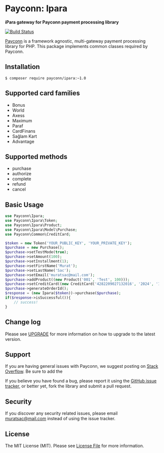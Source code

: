 # Payconn: Ipara

**iPara gateway for Payconn payment processing library**

[![Build Status](https://travis-ci.com/payconn/ipara.svg?branch=master)](https://travis-ci.com/payconn/ipara)

[Payconn](https://github.com/payconn/common) is a framework agnostic, multi-gateway payment
processing library for PHP. This package implements common classes required by Payconn.

## Installation

    $ composer require payconn/ipara:~1.0

## Supported card families
* Bonus 
* World
* Axess
* Maximum
* Paraf
* CardFinans
* Sağlam Kart 
* Advantage

## Supported methods
* purchase
* authorize
* complete
* refund
* cancel

## Basic Usage
```php
use Payconn\Ipara;
use Payconn\Ipara\Token;
use Payconn\Ipara\Product;
use Payconn\Ipara\Model\Purchase;
use Payconn\Common\CreditCard;

$token = new Token('YOUR_PUBLIC_KEY', 'YOUR_PRIVATE_KEY');
$purchase = new Purchase();
$purchase->setTestMode(true);
$purchase->setAmount(100);
$purchase->setInstallment(1);
$purchase->setFirstName('Murat');
$purchase->setLastName('Sac');
$purchase->setEmail('muratsac@mail.com');
$purchase->addProduct((new Product('001', 'Test', 100)));
$purchase->setCreditCard((new CreditCard('4282209027132016', '2024', '12', '358'))->setHolderName('MuratSac'));
$purchase->generateOrderId();
$response = (new Ipara($token))->purchase($purchase);
if($response->isSuccessful()){
    // success!
}
```

## Change log

Please see [UPGRADE](UPGRADE.md) for more information on how to upgrade to the latest version.

## Support

If you are having general issues with Payconn, we suggest posting on
[Stack Overflow](http://stackoverflow.com/). Be sure to add the

If you believe you have found a bug, please report it using the [GitHub issue tracker](https://github.com/payconn/ipara/issues),
or better yet, fork the library and submit a pull request.


## Security

If you discover any security related issues, please email muratsac@mail.com instead of using the issue tracker.


## License

The MIT License (MIT). Please see [License File](LICENSE.md) for more information.

